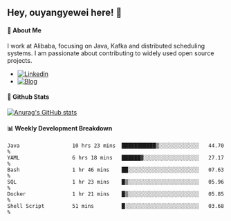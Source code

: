## Hey, ouyangyewei here! :wave:

#### :rocket: About Me
I work at Alibaba, focusing on Java, Kafka and distributed scheduling systems. I am passionate about contributing to widely used open source projects.

- [![Linkedin](https://img.shields.io/badge/LinkedIn-ouyangyewei-blue)](https://www.linkedin.com/in/ouyangyewei/)
- [![Blog](https://img.shields.io/badge/Blog-yeweiouyang-orange)](https://blog.csdn.net/yeweiouyang)

#### :star2: Github Stats
[![Anurag's GitHub stats](https://github-readme-stats.vercel.app/api?username=ouyangyewei&show_icons=true&cache_seconds=3600&theme=tokyonight)](https://github.com/anuraghazra/github-readme-stats)

#### :bar_chart: Weekly Development Breakdown
<!--START_SECTION:waka-->

```text
Java                 10 hrs 23 mins  ███████████▒░░░░░░░░░░░░░   44.70 %
YAML                 6 hrs 18 mins   ██████▓░░░░░░░░░░░░░░░░░░   27.17 %
Bash                 1 hr 46 mins    ██░░░░░░░░░░░░░░░░░░░░░░░   07.63 %
SQL                  1 hr 23 mins    █▒░░░░░░░░░░░░░░░░░░░░░░░   05.96 %
Docker               1 hr 21 mins    █▒░░░░░░░░░░░░░░░░░░░░░░░   05.85 %
Shell Script         51 mins         █░░░░░░░░░░░░░░░░░░░░░░░░   03.68 %
```

<!--END_SECTION:waka-->
